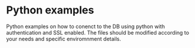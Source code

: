 # Python examples
Python examples on how to conenct to the DB using python with authentication and SSL enabled. The files should be modified according to your needs and specific enviromnment details.
